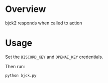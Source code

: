 # Overview

bjck2 responds when called to action

# Usage

Set the `DISCORD_KEY` and `OPENAI_KEY` credentials.

Then run:
```
python bjck.py
```
